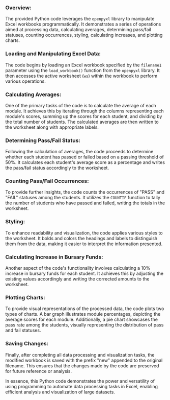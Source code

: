 ### Overview:
The provided Python code leverages the `openpyxl` library to manipulate Excel workbooks programmatically. It demonstrates a series of operations aimed at processing data, calculating averages, determining pass/fail statuses, counting occurrences, styling, calculating increases, and plotting charts.

### Loading and Manipulating Excel Data:
The code begins by loading an Excel workbook specified by the `filename1` parameter using the `load_workbook()` function from the `openpyxl` library. It then accesses the active worksheet (`ws`) within the workbook to perform various operations.

### Calculating Averages:
One of the primary tasks of the code is to calculate the average of each module. It achieves this by iterating through the columns representing each module's scores, summing up the scores for each student, and dividing by the total number of students. The calculated averages are then written to the worksheet along with appropriate labels.

### Determining Pass/Fail Status:
Following the calculation of averages, the code proceeds to determine whether each student has passed or failed based on a passing threshold of 50%. It calculates each student's average score as a percentage and writes the pass/fail status accordingly to the worksheet.

### Counting Pass/Fail Occurrences:
To provide further insights, the code counts the occurrences of "PASS" and "FAIL" statuses among the students. It utilizes the `COUNTIF` function to tally the number of students who have passed and failed, writing the totals in the worksheet.

### Styling:
To enhance readability and visualization, the code applies various styles to the worksheet. It bolds and colors the headings and labels to distinguish them from the data, making it easier to interpret the information presented.

### Calculating Increase in Bursary Funds:
Another aspect of the code's functionality involves calculating a 10% increase in bursary funds for each student. It achieves this by adjusting the existing values accordingly and writing the corrected amounts to the worksheet.

### Plotting Charts:
To provide visual representations of the processed data, the code plots two types of charts. A bar graph illustrates module percentages, depicting the average scores for each module. Additionally, a pie chart showcases the pass rate among the students, visually representing the distribution of pass and fail statuses.

### Saving Changes:
Finally, after completing all data processing and visualization tasks, the modified workbook is saved with the prefix "new" appended to the original filename. This ensures that the changes made by the code are preserved for future reference or analysis.

In essence, this Python code demonstrates the power and versatility of using programming to automate data processing tasks in Excel, enabling efficient analysis and visualization of large datasets.
